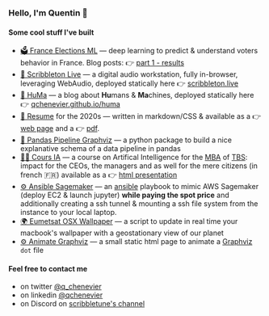### Hello, I'm Quentin 👋

#### Some cool stuff I've built

- [🗳 France Elections ML](https://github.com/qchenevier/france-elections-ML) — deep learning to predict & understand voters behavior in France. Blog posts: 👉 [part 1 - results](https://qchenevier.github.io/huma/france-elections-ML-part1)
- [🎵 Scribbleton Live](https://github.com/qchenevier/scribbleton-live) — a digital audio workstation, fully in-browser, leveraging WebAudio, deployed statically here 👉 [scribbleton.live](https://scribbleton.live/)
- [📝 HuMa](https://github.com/qchenevier/huma) — a blog about **Hu**mans & **Ma**chines, deployed statically here 👉 [qchenevier.github.io/huma](https://qchenevier.github.io/huma/)
- [📄 Resume](https://github.com/qchenevier/resume) for the 2020s — written in markdown/CSS & available as a 👉 [web page](https://qchenevier.github.io/resume/) and a 👉 [pdf](https://raw.githubusercontent.com/qchenevier/resume/master/resume.pdf).
- [🐼 Pandas Pipeline Graphviz](https://github.com/qchenevier/pandas-pipeline-graphviz) —  a python package to build a nice explanative schema of a data pipeline in pandas
- [👨‍🏫 Cours IA](https://github.com/qchenevier/cours-IA) — a course on Artifical Intelligence for the [MBA](https://www.tbs-education.fr/formation/global-executive-mba/) of [TBS](https://www.tbs-education.fr/): impact for the CEOs, the managers and as well for the mere citizens (in french 🇫🇷) available as a 👉 [html presentation](https://qchenevier.github.io/cours-IA/cours_12h_presentiel.html)
- [⚙️ Ansible Sagemaker](https://github.com/qchenevier/ansible_sagemaker) — an [ansible](https://github.com/ansible/ansible) playbook to mimic AWS Sagemaker (deploy EC2 & launch jupyter) **while paying the spot price** and additionally creating a ssh tunnel & mounting a ssh file system from the instance to your local laptop.
- [🌍 Eumetsat OSX Wallpaper](https://github.com/qchenevier/eumetsat-osx-wallpaper) — a script to update in real time your macbook's wallpaper with a geostationary view of our planet
- [⚙️ Animate Graphviz](https://github.com/qchenevier/animate_graphviz) — a small static html page to animate a [Graphviz](https://graphviz.org/) `dot` file

#### Feel free to contact me

- on twitter [@q_chenevier](https://twitter.com/q_chenevier)
- on linkedin [@qchenevier](https://www.linkedin.com/in/qchenevier/)
- on Discord on [scribbletune's channel](https://discord.gg/6QQspg4J)

<!--
**qchenevier/qchenevier** is a ✨ _special_ ✨ repository because its `README.md` (this file) appears on your GitHub profile.

Here are some ideas to get you started:

- 🔭 I’m currently working on ...
- 🌱 I’m currently learning ...
- 👯 I’m looking to collaborate on ...
- 🤔 I’m looking for help with ...
- 💬 Ask me about ...
- 📫 How to reach me: ...
- 😄 Pronouns: ...
- ⚡ Fun fact: ...
-->
